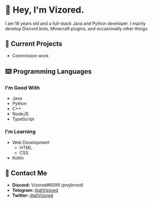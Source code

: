 [//]: (smh...)

:wave: Hey, I'm Vizored.
========================

I am 18 years old and a full-stack Java and Python developer. I mainly develop Discord bots, Minecraft plugins, and occasionally other things.
<br>

:pencil: Current Projects
-------------------------

* Commission work

:keyboard: Programming Languages
--------------------------------

### I'm Good With

* Java
* Python
* C++
* NodeJS
* TypeScript

### I'm Learning

* Web Development
  * HTML
  * CSS
* Kotlin

:speech_balloon: Contact Me
---------------------------

* **Discord:** Vizored#6099 *(preferred)*
* **Telegram:** [@atVizored](https://t.me/atVizored)
* **Twitter:** [@atVizored](https://twitter.com/atVizored)
